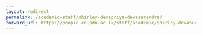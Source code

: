 ```yaml
---
layout: redirect
permalink: /academic-staff/shirley-devapriya-dewasurendra/
forward_url: https://people.ce.pdn.ac.lk/staff/academic/shirley-dewasurendra/
---
```

